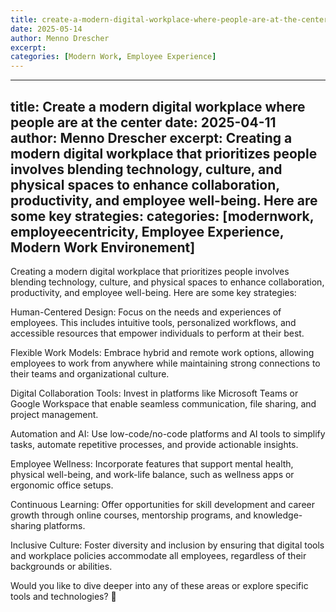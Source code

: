 ```yaml
---
title: create-a-modern-digital-workplace-where-people-are-at-the-center
date: 2025-05-14
author: Menno Drescher
excerpt: 
categories: [Modern Work, Employee Experience]
---
```


---
title: Create a modern digital workplace where people are at the center
date: 2025-04-11
author: Menno Drescher
excerpt: Creating a modern digital workplace that prioritizes people involves blending technology, culture, and physical spaces to enhance collaboration, productivity, and employee well-being. Here are some key strategies:
categories: [modernwork, employeecentricity, Employee Experience, Modern Work Environement]
---


Creating a modern digital workplace that prioritizes people involves blending technology, culture, and physical spaces to enhance collaboration, productivity, and employee well-being. Here are some key strategies:

Human-Centered Design: Focus on the needs and experiences of employees. This includes intuitive tools, personalized workflows, and accessible resources that empower individuals to perform at their best.

Flexible Work Models: Embrace hybrid and remote work options, allowing employees to work from anywhere while maintaining strong connections to their teams and organizational culture.

Digital Collaboration Tools: Invest in platforms like Microsoft Teams or Google Workspace that enable seamless communication, file sharing, and project management.

Automation and AI: Use low-code/no-code platforms and AI tools to simplify tasks, automate repetitive processes, and provide actionable insights.

Employee Wellness: Incorporate features that support mental health, physical well-being, and work-life balance, such as wellness apps or ergonomic office setups.

Continuous Learning: Offer opportunities for skill development and career growth through online courses, mentorship programs, and knowledge-sharing platforms.

Inclusive Culture: Foster diversity and inclusion by ensuring that digital tools and workplace policies accommodate all employees, regardless of their backgrounds or abilities.

Would you like to dive deeper into any of these areas or explore specific tools and technologies? 🚀